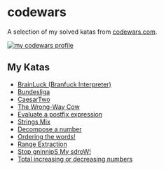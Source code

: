 # codewars
A selection of my solved katas from [codewars.com](https://www.codewars.com/users/mattes).

[![my codewars profile](https://www.codewars.com/users/mattes/badges/large)](https://www.codewars.com/users/mattes)

## My Katas

- [BrainLuck (Branfuck Interpreter)](BrainLuck.md)
- [Bundesliga](Bundesliga.md)
- [CaesarTwo](CaesarTwo.md)
- [The Wrong-Way Cow](Dinglemouse.md)
- [Evaluate a postfix expression](Evaluator.md)
- [Strings Mix](Mixing.md)
- [Decompose a number](NbInSum.md)
- [Ordering the words!](Ordering.md)
- [Range Extraction](RangeExtraction.md)
- [Stop gninnipS My sdroW!](SpinWords.md)
- [Total increasing or decreasing numbers](TotalIncreasingOrDecreasingNumbers.md)
